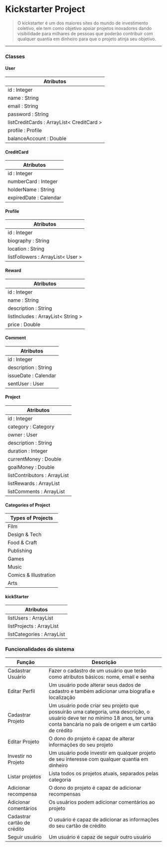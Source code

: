 # Kickstarter Project

> O kickstarter é um dos maiores sites do mundo de investimento coletivo, 
> ele tem como objetivo apoiar projetos inovadores dando visibilidade
> para milhares de pessoas que poderão contribuir com qualquer quantia
> em dinheiro para que o projeto atinja seu objetivo.
***

### Classes

#### User
| Atributos |
| ------ |
| id : Integer |
| name : String |
| email : String |
| password : String |
| listCreditCards : ArrayList< CreditCard > |
| profile : Profile |
| balanceAccount : Double |

#### CreditCard
| Atributos |
| ------ |
| id : Integer |
| numberCard : Integer |
| holderName : String |
| expiredDate : Calendar |

#### Profile
| Atributos |
| ------ |
| id : Integer |
| biography : String |
| location : String |
| listFollowers : ArrayList< User > |
  
#### Reward
| Atributos |
| ------ |
| id : Integer |
| name : String |
| description : String |
| listIncludes : ArrayList< String > |
| price : Double |
  
#### Comment
| Atributos |
| ------ |
| id : Integer |
| description : String |
| issueDate : Calendar |
| sentUser : User |

#### Project
| Atributos |
| ------ |
| id : Integer |
| category : Category |
| owner : User |
| description : String |
| duration : Integer |
| currentMoney : Double |
| goalMoney : Double |
| listContributors : ArrayList<User> |
| listRewards : ArrayList<Reward> |
| listComments : ArrayList<Comment> |
  
#### Categories of Project
| Types of Projects |
| ------ |
| Film |
| Design & Tech |
| Food & Craft |
| Publishing |
| Games |
| Music |
| Comics & Illustration |
| Arts |

#### kickStarter
| Atributos |
| ------ |
| listUsers : ArrayList<User> |
| listProjects : ArrayList<Project> |
| listCategories : ArrayList<Category> |

### Funcionalidades do sistema

| Função | Descrição |
| ------ | ------ |
| Cadastrar Usuário | Fazer o cadastro de um usuário que terão como atributos básicos: nome, email e senha |
| Editar Perfil | Um usuário pode alterar seus dados de cadastro e também adicionar uma biografia e localização |
| Cadastrar Projeto | Um usuário pode criar seu projeto que possuirão uma categoria, uma descrição, o usuário deve ter no mínimo 18 anos, ter uma conta bancária no país de origem e um cartão de crédito |
| Editar Projeto | O dono do projeto é capaz de alterar informações do seu projeto |
| Investir no Projeto | Um usuário pode investir em qualquer projeto de seu interesse com qualquer quantia em dinheiro |
| Listar projetos | Lista todos os projetos atuais, separados pelas categoria |
| Adicionar recompensa | O dono do projeto é capaz de adicionar recompensas |
| Adicionar comentários | Os usuários podem adicionar comentários ao projeto |
| Cadastrar cartão de crédito | O usuário é capaz de adicionar as informações do seu cartão de crédito |
| Seguir usuário | Um usuário é capaz de seguir outro usuário |

